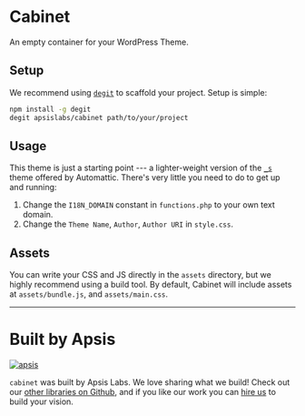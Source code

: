 # Cabinet

An empty container for your WordPress Theme.

## Setup

We recommend using [`degit`](https://github.com/Rich-Harris/degit) to scaffold your project. Setup is simple:

```sh
npm install -g degit
degit apsislabs/cabinet path/to/your/project
```

## Usage

This theme is just a starting point --- a lighter-weight version of the [`_s`](https://github.com/Automattic/_s) theme offered by Automattic. There's very little you need to do to get up and running:

1. Change the `I18N_DOMAIN` constant in `functions.php` to your own text domain.
2. Change the `Theme Name`, `Author`, `Author URI` in `style.css`.

## Assets

You can write your CSS and JS directly in the `assets` directory, but we highly recommend using a build tool. By default, Cabinet will include assets at `assets/bundle.js`, and `assets/main.css`.


---

# Built by Apsis

[![apsis](https://s3-us-west-2.amazonaws.com/apsiscdn/apsis.png)](https://www.apsis.io)

`cabinet` was built by Apsis Labs. We love sharing what we build! Check out our [other libraries on Github](https://github.com/apsislabs), and if you like our work you can [hire us](https://www.apsis.io/work-with-us/) to build your vision.
